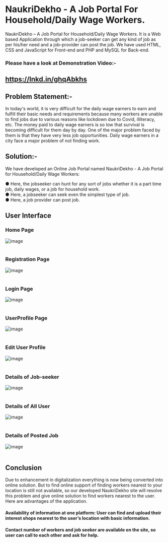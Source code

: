 # NaukriDekho - A Job Portal For Household/Daily Wage Workers.
NaukriDekho – A Job Portal for Household/Daily Wage Workers. It is a Web based Application through which a job-seeker can get any kind of job as per his/her need and a job-provider can post the job.  We have used HTML, CSS and JavaScript for Front-end and PHP and MySQL for Back-end.

### Please have  a look at Demonstration Video:-
## https://lnkd.in/ghqAbkhs

## Problem Statement:-  
In today's world, it is very difficult for the daily wage earners to earn and fulfill their basic needs and requirements because many workers are unable to find jobs due to various reasons like lockdown due to Covid, illiteracy, etc. The money paid to daily wage earners is so low that survival is becoming difficult for them day by day. One of the major problem faced by them is that they have very less job opportunities. Daily wage earners in a city face a major problem of  not finding work.   

## Solution:-  
We have developed an Online Job Portal named NaukriDekho - A Job Portal for Household/Daily Wage Workers: 

● Here, the jobseeker can hunt for any sort of jobs whether it is a part time job, daily wages, or a job for household work.  
● Here, a jobseeker can seek even the simplest type of job.  
● Here, a job provider can post job.

## User Interface

### Home Page
![image](https://user-images.githubusercontent.com/63035436/149514378-1292701e-0dff-4513-903b-6081aeda2c66.png)
<br><br>

### Registration Page
![image](https://user-images.githubusercontent.com/63035436/149514643-a5a0747b-4a7e-4abb-bd19-565638de6e7d.png)
<br><br>

### Login Page
![image](https://user-images.githubusercontent.com/63035436/149514688-4a430ccd-16e2-4bd3-83cf-096f5a1233d6.png)
<br><br>

### UserProfile Page
![image](https://user-images.githubusercontent.com/63035436/149514771-a5ce5729-3477-46c1-ad11-129fe203129d.png)
<br><br>

### Edit User Profile
![image](https://user-images.githubusercontent.com/63035436/149514850-0e16af6c-4c5e-46c7-ad33-0f0e30c1e841.png)
<br><br>

### Details of Job-seeker
![image](https://user-images.githubusercontent.com/63035436/149514995-2e8859c6-ccad-4137-88f7-2f30eb4e4896.png)
<br><br>

### Details of All User
![image](https://user-images.githubusercontent.com/63035436/149515051-46e95221-3bee-4c96-b233-81b8c7aa253a.png)
<br><br>

### Details of Posted Job
![image](https://user-images.githubusercontent.com/63035436/149515103-debb9daa-26b0-4d7b-a4a5-3df92cb21c61.png)
<br><br>

## Conclusion
Due to enhancement in digitalization everything is now being converted into online solution. But to find online support of finding workers nearest to your location is still not available, so our developed NaukriDekho site will resolve this problem and give online solution to find workers nearest to the user.
Here are advantages of the application.
#### Availability of information at one platform: User can find and upload their interest shops nearest to the user’s location with basic information.
#### Contact number of workers and job seeker are available on the site, so user can call to each other and ask for help.


